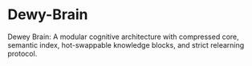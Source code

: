 # Dewy-Brain
Dewey Brain: A modular cognitive architecture with compressed core, semantic index, hot-swappable knowledge blocks, and strict relearning protocol.
